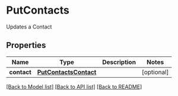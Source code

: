 # PutContacts

Updates a Contact
## Properties
Name | Type | Description | Notes
------------ | ------------- | ------------- | -------------
**contact** | [**PutContactsContact**](PutContactsContact.md) |  | [optional] 

[[Back to Model list]](../README.md#documentation-for-models) [[Back to API list]](../README.md#documentation-for-api-endpoints) [[Back to README]](../README.md)


